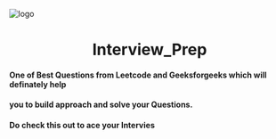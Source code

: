 ![logo](https://github.com/RahulBisht001/Interview_Prep/blob/main/Interview.jpg)
<h1 align="center">Interview_Prep</h1>

#### One of Best Questions from Leetcode and Geeksforgeeks which will definately help
#### you to build approach and solve your Questions.
#### Do check this out to ace your Intervies
